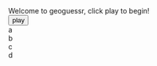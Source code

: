 <head>
    <link rel="stylesheet" href="./geo/style.css" />
  <title>geoguessr</title>
</head>
<body>
  <div id="start">Welcome to geoguessr, click play to begin!</div>
  <button class="button" id="button" onclick="initialize()">play</button>
  <div class="container">
    <div class="board" id="board">
      <div class="cell3" id="a" onclick="button('a')">a</div>
      <div class="cell3" id="b" onclick="button('b')">b</div>
      <div class="cell3" id="c" onclick="button('c')">c</div>
      <div class="cell3" id="d" onclick="button('d')">d</div>
      <div class="cell3" id="e" onclick="pin()"></div> <!--smallest division-->
      <canvas class="cell3" id="bigmap"></canvas>
    </div>
    <div class="cell3" id="picture"></div>
    <div id="text"></div>
  </div>
</body>
<script>
  avals = {
    "aa": [0,0],
    "ab": [702,0],
    "ac": [0,702],
    "ad": [702,702],
    "ba": [1404,0],
    "bb": [2106,0],
    "bc": [1404,702],
    "bd": [2106,702],
    "ca": [0,1404],
    "cb": [702,1404],
    "cc": [0,2106],
    "cd": [702,2106],
    "da": [1404,1404],
    "db": [2106,1404],
    "dc": [1404,2106],
    "dd": [2106,2106]
  }
  places = [
    ["stoneranch", "dc", 502, 344],
    ["watertower", "ba", 456, 501],
    ["koala", "dd", 22, 456],
    ["dnhsparking", "da", 167, 293]
  ]  
  play = 0
  pid1 = "" //first square pin id to zoom out
  pid2 = "" // smallest square pin id
  locx = 0 // location x value
  locy = 0 //location y value
  locname = ""
    letters = ["a", "b", "c", "d"]
    function initialize() {
      play = 1
      i = 0
      while (i < 4) {
        val = "url('geo/" + letters[i] + ".png')"
        document.getElementById(letters[i]).className = "cell1"
        document.getElementById(letters[i]).style.backgroundImage = val
        i += 1
      }//pick random place
      j = Math.floor(Math.random() * (places.length))
      locname = places[j][0]
      lid = places[j][1]
      locx = places[j][2] + avals[lid][0]
      locy = places[j][3] + avals[lid][1]
      document.getElementById("picture").className = "cell4"
      document.getElementById("picture").style.backgroundImage = "url('geo/" + locname + ".png')"
      document.getElementById("start").innerHTML = ""
      document.getElementById("button").remove()
      console.log(document.getElementById("picture").style.backgroundImage)
      console.log(locname)
      console.log(lid)
      console.log(locx)
      console.log(locy)
    }
    function button(id) {
      if (play == 0 || play == 2) {
        return
      }
        i = 0
        j = 0
        if (document.getElementById("a").innerHTML.length == 1) {
          pid1 = document.getElementById(String(id)).innerHTML
          console.log(pid1)
            while (i < 4) {
                document.getElementById(letters[i]).innerHTML = String(id) + letters[i]
                i += 1
            }
            while (j < 4) {
              document.getElementById(letters[j]).style.backgroundImage = "url('geo/" + String(document.getElementById(letters[j]).innerHTML) + ".png')"
              console.log(document.getElementById(letters[j]).style.backgroundImage)
              j += 1
            }
        }
        else {
            x = document.getElementById(String(id)).innerHTML
            pid2 = x //pin id is set to smallest square division
            while (i < 4) {    
                document.getElementById(letters[i]).className = "cell3"
                i += 1
            }
            document.getElementById("e").className = "cell2"
            document.getElementById("e").style.backgroundImage = "url('geo/r" + x + ".png')"
        }
    }
    function pin() {
        var eCell = document.getElementById("e");
        eCell.addEventListener("click", end);
    }
    pin()
    function end(event) {
      if (play == 0 || play == 2) {
        return
      }
      play = 2
      var eCell = document.getElementById("e");
      var eRect = eCell.getBoundingClientRect();      
      var x = event.clientX - eRect.left;
      var y = event.clientY - eRect.top;
      diffx = Math.abs(locx - (x + avals[pid2][0]))
      diffy = Math.abs(locy - (y + avals[pid2][1]))
      dist = Math.floor(Math.sqrt((diffx ** 2) + (diffy ** 2)) * 1.589)      
      console.log("distance: " + String(dist) + " meters")
      document.getElementById("text").innerHTML = "you were " + String(dist) + " meters from the location"
      document.getElementById("e").className = "cell3"
      document.getElementById("bigmap").className = "cell2"
      document.getElementById("bigmap").style.backgroundImage = "url('geo/bigmap.png')"
      let c = document.getElementById("bigmap");
      let ctx = c.getContext("2d");
      ctx.beginPath();
      ctx.moveTo(((x + avals[pid2][0]) / 9.36), ((y + avals[pid2][1])) / 18.72); //pin
      ctx.lineTo((locx / 9.36), (locy / 18.72)); //location
      ctx.strokeStyle = "#0000FF"
      ctx.stroke();
    }
    function unzoom() {
      if (play == 0 || play == 2) {
        return
      }
      else if (document.getElementById("a").innerHTML.length == 1) { //if already zoomed out
        return
      }
      else if (document.getElementById("a").className == "cell3") { //if enlarged fully
        document.getElementById("e").className = "cell3"
        i = 0
        while (i < 4) {
          document.getElementById(letters[i]).className = "cell1"
          document.getElementById(letters[i]).style.backgroundImage = "url('geo/" + String(document.getElementById(letters[i]).innerHTML) + ".png')"
          i += 1
        }
      }
      else { //if enlarged once
        i = 0
        while (i < 4) {
          document.getElementById(letters[i]).innerHTML = String(letters[i])
          document.getElementById(letters[i]).style.backgroundImage = "url('geo/" + String(letters[i]) + ".png')"
          i += 1
        }
      }
    }
    document.onkeydown = function(evt) { //escape function
      evt = evt || window.event;
      if (evt.keyCode == 27) {
          unzoom();
      } 
    };
</script>
